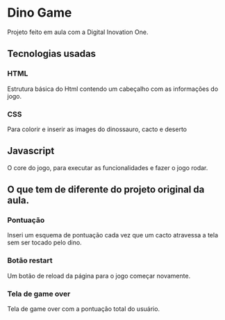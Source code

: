 # Dino Game 
Projeto feito em aula com a Digital Inovation One.

## Tecnologias usadas 

### HTML

Estrutura básica do Html contendo um cabeçalho com as informações do jogo.


### CSS 
Para colorir e inserir as images do dinossauro, cacto e deserto

## Javascript 

O core do jogo, para executar as funcionalidades e fazer o jogo rodar.

## O que tem de diferente do projeto original da aula.

### Pontuação

Inseri um esquema de pontuação cada vez que um cacto atravessa a tela sem ser tocado pelo dino.

### Botão restart

Um botão de reload da página para o jogo começar novamente.

### Tela de game over

Tela de game over com a pontuação total do usuário.


